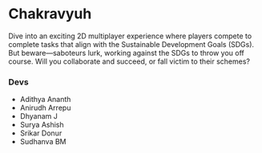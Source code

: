 <h1>Chakravyuh</h1>
<p>Dive into an exciting 2D multiplayer experience where players compete to complete tasks that align with the Sustainable Development Goals (SDGs). But beware—saboteurs lurk, working against the SDGs to throw you off course. Will you collaborate and succeed, or fall victim to their schemes?</p>

<h3>Devs</h3>
<ul>
  <li>Adithya Ananth</li>
  <li>Anirudh Arrepu</li>
  <li>Dhyanam J</li>
  <li>Surya Ashish</li>
  <li>Srikar Donur</li>
  <li>Sudhanva BM</li>
</ul>
